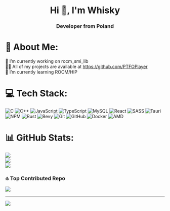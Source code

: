 <h1 align="center">Hi 👋, I'm Whisky</h1>
<h3 align="center">Developer from Poland</h3>

# 💫 About Me:
🔭 I’m currently working on rocm_smi_lib <br>👨‍💻 All of my projects are available at https://github.com/PTFOPlayer<br>🌱 I’m currently learning ROCM/HIP


# 💻 Tech Stack:
![C](https://img.shields.io/badge/c-%2300599C.svg?style=for-the-badge&logo=c&logoColor=white) ![C++](https://img.shields.io/badge/c++-%2300599C.svg?style=for-the-badge&logo=c%2B%2B&logoColor=white) ![JavaScript](https://img.shields.io/badge/javascript-%23323330.svg?style=for-the-badge&logo=javascript&logoColor=%23F7DF1E)  ![TypeScript](https://img.shields.io/badge/typescript-%23007ACC.svg?style=for-the-badge&logo=typescript&logoColor=white) ![MySQL](https://img.shields.io/badge/mysql-4479A1.svg?style=for-the-badge&logo=mysql&logoColor=white) ![React](https://img.shields.io/badge/react-%2320232a.svg?style=for-the-badge&logo=react&logoColor=%2361DAFB) ![SASS](https://img.shields.io/badge/SASS-hotpink.svg?style=for-the-badge&logo=SASS&logoColor=white) ![Tauri](https://img.shields.io/badge/tauri-%2324C8DB.svg?style=for-the-badge&logo=tauri&logoColor=%23FFFFFF) ![NPM](https://img.shields.io/badge/NPM-%23CB3837.svg?style=for-the-badge&logo=npm&logoColor=white)  ![Rust](https://img.shields.io/badge/rust-%23000000.svg?style=for-the-badge&logo=rust&logoColor=white) ![Bevy](https://img.shields.io/badge/bevy-%23232326.svg?style=for-the-badge&logo=bevy&logoColor=white) ![Git](https://img.shields.io/badge/git-%23F05033.svg?style=for-the-badge&logo=git&logoColor=white) ![GitHub](https://img.shields.io/badge/github-%23121011.svg?style=for-the-badge&logo=github&logoColor=white) ![Docker](https://img.shields.io/badge/docker-%230db7ed.svg?style=for-the-badge&logo=docker&logoColor=white) ![AMD](https://img.shields.io/badge/AMD_opensource_developer-%23000000.svg?style=for-the-badge&logo=amd&logoColor=white) 
# 📊 GitHub Stats:
![](https://github-readme-stats.vercel.app/api?username=PTFOPlayer&theme=dark&hide_border=false&include_all_commits=false&count_private=true)<br/>
![](https://github-readme-streak-stats.herokuapp.com/?user=PTFOPlayer&theme=dark&hide_border=false)<br/>
![](https://github-readme-stats.vercel.app/api/top-langs/?username=PTFOPlayer&theme=dark&hide_border=false&include_all_commits=false&count_private=true&layout=compact)

### 🔝 Top Contributed Repo
![](https://github-contributor-stats.vercel.app/api?username=PTFOPlayer&limit=5&theme=dark&combine_all_yearly_contributions=true)

---
[![](https://visitcount.itsvg.in/api?id=PTFOPlayer&icon=0&color=0)](https://visitcount.itsvg.in)

<!-- Proudly created with GPRM ( https://gprm.itsvg.in ) -->
